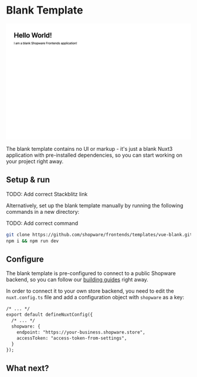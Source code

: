 # Blank Template

<img src="../../.assets/blank-template.jpg" alt="Demo Store Template Screenshot" class="border-1px border-#eeeeee rounded-md shadow-md my-8 hover:shadow-2xl hover:scale-105 transition duration-200" />

The blank template contains no UI or markup - it's just a blank Nuxt3 application with pre-installed dependencies, so you can start working on your project right away.

## Setup & run

TODO: Add correct Stackblitz link

<PageRef target="blank" title="Run on Stackblitz" page="https://stackblitz.com/edit/shopware-blank-template-dakr2x?file=app.vue&terminal=install,dev" sub="Open the Blank Template with our browser IDE in a new window" icon="https://blog.stackblitz.com/img/favicon.png?hash=3817f5a9d1"/>

Alternatively, set up the blank template manually by running the following commands in a new directory:

TODO: Add correct command

```bash
git clone https://github.com/shopware/frontends/templates/vue-blank.git .
npm i && npm run dev
```

## Configure

The blank template is pre-configured to connect to a public Shopware backend, so you can follow our [building guides](./../navigation.md) right away.

In order to connect it to your own store backend, you need to edit the `nuxt.config.ts` file and add a configuration object with `shopware` as a key:

```ts{4-7}
/* ... */
export default defineNuxtConfig({
  /* ... */
  shopware: {
    endpoint: "https://your-business.shopware.store",
    accessToken: "access-token-from-settings",
  }
});
```

## What next?

<PageRef page="../navigation" title="Build your first component" sub="Now that your blank template is set up, let's build a store" />
